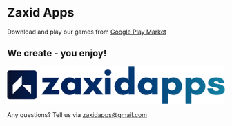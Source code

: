 # Zaxid Apps
Download and play our games from [Google Play Market](https://play.google.com/store/apps/dev?id=6916256973280609239&pcampaignid=pcampaignidMKT-Other-global-all-co-prtnr-py-PartBadge-Mar2515-1)

## We create - you enjoy!

![Zaxid Apps Logo](logosvg.svg)

Any questions? Tell us via zaxidapps@gmail.com

